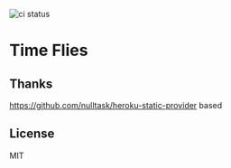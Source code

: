 ![ci status](https://github.com/Nyoho/time-flies/actions/workflows/ci.yml/badge.svg)

# Time Flies

## Thanks

https://github.com/nulltask/heroku-static-provider based

## License

MIT
